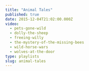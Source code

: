 ```yaml
---
title: "Animal Tales"
published: true
date: 2015-12-04T21:02:00.000Z
video:
  - pets-gone-wild
  - dolly-the-sheep
  - freeing-willy
  - the-mystery-of-the-missing-bees
  - wild-horse-wars
  - wolves-at-the-door
type: playlists
slug: animal-tales
---
```

